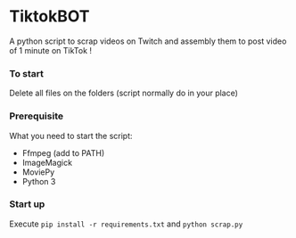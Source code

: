 # TiktokBOT

A python script to scrap videos on Twitch and assembly them to post video of 1 minute on TikTok !

### To start 

Delete all files on the folders (script normally do in your place)

### Prerequisite

What you need to start the script:

- Ffmpeg (add to PATH)
- ImageMagick
- MoviePy
- Python 3

### Start up

Execute ``pip install -r requirements.txt`` and ``python scrap.py``
